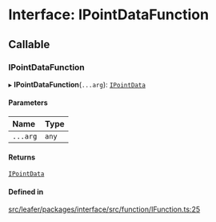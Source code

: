 # Interface: IPointDataFunction

## Callable

### IPointDataFunction

▸ **IPointDataFunction**(`...arg`): [`IPointData`](IPointData.md)

#### Parameters

| Name | Type |
| :------ | :------ |
| `...arg` | `any` |

#### Returns

[`IPointData`](IPointData.md)

#### Defined in

[src/leafer/packages/interface/src/function/IFunction.ts:25](https://github.com/leaferjs/leafer/blob/56c6de6d1ac5072088c765b725fa724d56b9e5ef/packages/interface/src/function/IFunction.ts#L25)
